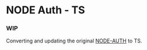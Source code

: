 # NODE Auth - TS

### WIP
Converting and updating the original [NODE-AUTH](https://github.com/abdalla/node-auth) to TS.
